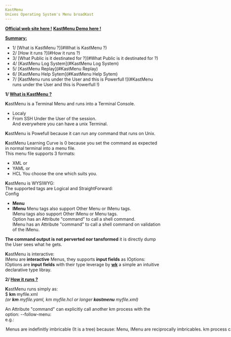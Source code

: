 ```yaml
---
KastMenu
Unixes Operating System's Menu broadKast
---
```



**[Official web site here !](https://www.kastmenu.com)**
**[KastMenu Demo here !](https://www.kastmenu.com:9000)**


**<u>Summary:</u>**


* 1/ [What is KastMenu ?](#What is KastMenu ?)
* 2/ [How it runs ?](#How it runs ?)
* 3/ [What Public is it destinated for ?](#What Public is it destinated for ?)
* 4/ [KastMenu Log System](#KastMenu Log System)
* 5/ [KastMenu Replay](#KastMenu Replay)
* 6/ [KastMenu Help Sytem](#KastMenu Help Sytem)
* 7/ [KastMenu runs under the User and this is Powerfull !](#KastMenu runs under the User and this is Powerfull !)
  
**1/ [What is KastMenu ?](#top)**  
  
**K**astMenu is a Terminal Menu and runs into a Terminal Console.
* Localy
* From SSH
Under the User of the session.  
And everywhere you can have a unix Terminal.  
  
**K**astMenu is Powefull because it can run any command that runs on Unix.  
  
**K**astMenu Learning Curve is 0 because you set the command as expected in normal terminal into a menu file.  
This menu file supports 3 formats:  

* XML or
* YAML or
* HCL
You choose the one which suits you.  
  
**K**astMenu is WYSIWYG:  
The supported tags are Logical and StraightForward:  
Config
* **Menu**
* **IMenu**
Menu tags also support Other Menu or IMenu tags.  
IMenu tags also support Other IMenu or Menu tags.  
Option has an Attribute "command" to call a shell command.  
IMenu has an Attribute "command" to call a shell command on validation of the IMenu.  
  
**The command output is not perverted nor tansformed** it is directly dump the User sees what he gets.  
  
**K**astMenu is interactive:  
IMenu are **interactive** Menus, they supports **input fields** as IOptions:  
IOptions are **input fields** with their type leverage by **[wk](./wk.html)** a simple an intuitive declarative type libray.  
  
  
**2/ [How it runs ?](#top)**  
  
**K**astMenu runs simply as:  
$ **km** myfile.xml  
*(or **km** myfile.yaml, km myfile.hcl or longer **kastmenu** myfile.xml)*  
  
An Attribute "command" can explicitly call another km process with the option: --follow-menu:  
e.g.:  
<Option command="**km** --follow-menu myfile.xml" ...>  
  
**M**enus are **indefinitly** imbricable (It is a tree) because:  

* **Menu**, **IMenu** are reciprocally imbricables.
* **km** process can call another km process indefinitly through the tag's **command** Attribute.
  
The syntax of the kastmenu (km) command is [here](./cde-km.html).  
The syntax of the convert command is [here](./cde-convert.html)  
  
  
**/3 [What Public is it destinated for ?](#top)**  
  
**KastMenu is a fair Interactive View of your System**  
  
Because it is structured it allows you to publish only what you want the User to see/access on your system.  
  
It is also **didactic**, whith the nowaday **Developers/Devops pressure** who want to have more and more access to the system's commands.  
This is **not an open ssh** and the Devs can be **happy to see their commands** and openly watch their **not perverted** output.  
  
For these reasons KastMenu is suit to:  

* **New incomming Chalenger Cloud providers:**  
  who directly want to compete big ones providing the treasure of nowadays mass of cloud management commands.  

  * In a per User basis and didactic and structural way.
  * It fast and easy to implement in large scales.
* **Developers/Devops:**  
  Because they want more and more direct accesses to the commands provided by the hyper prolific world  
  of the cloud frameworks of any kinds, public or private.  
  They know them and are actually capable of providing a subset xml of commands to the Admins in order to manages their Applications.
* **Cloud Engineers:**  
  Who want to provide access to complex but monitored commands of the backends to their peers or users.
* **Admins:**  
  Who want to provide powerfull but limited access to the backends.  
  Or to provide: install, start, stop, recovering ... commands, to other departments, e.g. to the supervisors.
* **DBAs:**  
  Who want to access to the strength of their Databases system commands.  
  Or want to publish accesses to their batch commands, to non DBAs expert like night Admins.
* **Supervisors:**  
  Who have to run heartbeat commands on Applications,  
  or to run dedicated recovering command on them.
* **To welcome a Newbee in any of this department:**  
  A restrictive but self demonstrating access to a part of your infrastructure.  
  This way the newbee also learn the commands.
* **To Students:**  
  Students directly see the real commands not perverted by any transformation, running into their real environment.  
  And they can tune them.
* **To Training plaform:** Demo, train and test your students on real platforms.
  
**/4 [KastMenu Log System](#top)**  
  
Abusivly called BigBrother.  
  
Shows in **Realtime**, in colors and **Visually identical**, the very Menu, the User is running into his private terminal:  
Each options, each commands, each output the User runs in real time, is seen.  
This is accessable by a **simple tail -f or cat on the log file** to anyone who has the right to access to it.  
  
This is simply powerfull, use it with care.  
The usefulness of this is obvious.  
  
Called with option -L will enable the log system:  
$ **km** -L -l <logdir> myfile.xml  
  
  
**/5 [KastMenu Replay](#top)**  
  
**All Menu actions are replayable.**  
  
When the option -L is choosen: km will log and will write a **menupath** for each action taken by the User, into the log file:  
e.g. menupath: 1..1.3.2.0.0.4  
When called with a menupath: e.g.:  
km -g 1..1.3.2.0.0.4 -p 5s  
  
KastMenu will **replay** the Menu exactly how it was previously run and **pause** 5 seconds **on every screen**.  
  
Note: Beware if the original file (myfile.xml) changes, the menupath may change.  
  
  
**/6 [KastMenu Help Sytem](#top)**  
  
Each KastMenu tag supports an Attribute: "help".  
This allows to provide an help at the top level menu and to Each (I)Menu and (I)Option.  
  
This help system is multi-language and based on dbm lang dictionaries tuned by the User.  
Help attributes can either be text literal or link to a key of this dictionary.  
  
  
**/7 [KastMenu runs under the User and this is Powerfull !](#top)**  
  
In the unix world, Software set the User's credentials and specifics as hidden files under the home directory:  
For example if I list mine:  
  
patrick@server1$ pwd  
*/home/patick*  
patrick@server1$ ls -a | grep "^\\."  
*.docker  
.kube  
.profile  
.ssh  
.subversion  
...*  
So running under the unix User is running under all his credentials and authorizations to access these softwares.  
  

---
Trademarks :

* "Docker" is a trademark or registered trademark of Docker, Inc.
* "K8S", "kubernetes" is a trademark or registered trademark of The Linux Foundation .
* "Apache Subversion, Subversion" and are trademarks of the Apache Software Foundation.
* Other names may be trademarks of their respective owners.

